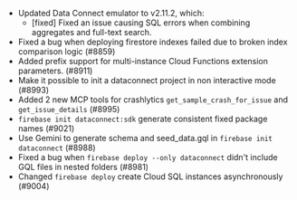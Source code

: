 - Updated Data Connect emulator to v2.11.2, which:
    - [fixed] Fixed an issue causing SQL errors when combining aggregates and full-text search.
- Fixed a bug when deploying firestore indexes failed due to broken index comparison logic (#8859)
- Added prefix support for multi-instance Cloud Functions extension parameters. (#8911)
- Make it possible to init a dataconnect project in non interactive mode (#8993)
- Added 2 new MCP tools for crashlytics `get_sample_crash_for_issue` and `get_issue_details` (#8995)
- `firebase init dataconnect:sdk` generate consistent fixed package names (#9021)
- Use Gemini to generate schema and seed_data.gql in `firebase init dataconnect` (#8988)
- Fixed a bug when `firebase deploy --only dataconnect` didn't include GQL files in nested folders (#8981)
- Changed `firebase deploy` create Cloud SQL instances asynchronously (#9004)
